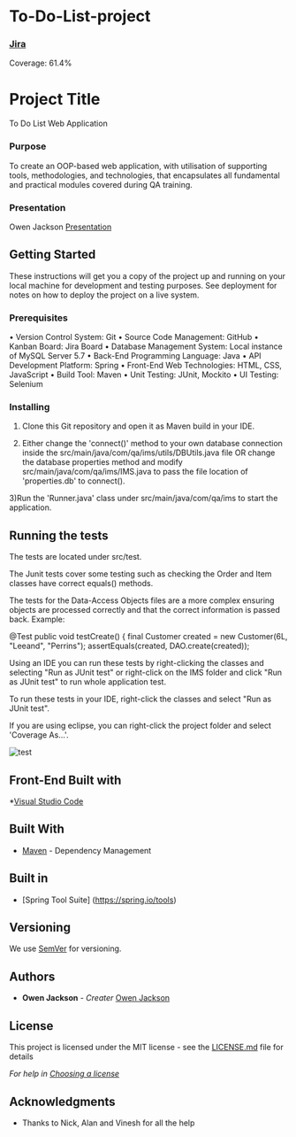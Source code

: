 # To-Do-List-project

###  [Jira](https://ojackson.atlassian.net/secure/RapidBoard.jspa?projectKey=SP&rapidView=3&atlOrigin=eyJpIjoiYjVmMDg3MDg4MGZhNDY4YmExY2FkZTllZjVmYzFiZTUiLCJwIjoiaiJ9)

Coverage: 61.4%
# Project Title

To Do List Web Application

### Purpose

To create an OOP-based web application, with utilisation of supporting tools, methodologies, and technologies, that encapsulates all fundamental and practical modules covered during QA training.

### Presentation

Owen Jackson [Presentation](----)

## Getting Started

These instructions will get you a copy of the project up and running on your local machine for development and testing purposes. See deployment for notes on how to deploy the project on a live system.

### Prerequisites

•	Version Control System: Git 
•	Source Code Management: GitHub 
•	Kanban Board: Jira Board 
•	Database Management System: Local instance of MySQL Server 5.7 
•	Back-End Programming Language: Java 
•	API Development Platform: Spring 
•	Front-End Web Technologies: HTML, CSS, JavaScript 
•	Build Tool: Maven 
•	Unit Testing: JUnit, Mockito 
•	UI Testing: Selenium

### Installing

1) Clone this Git repository and open it as Maven build in your IDE.

2) Either change the 'connect()' method to your own database connection inside the src/main/java/com/qa/ims/utils/DBUtils.java file OR change the database properties method and modify src/main/java/com/qa/ims/IMS.java to pass the file location of 'properties.db' to connect().

3)Run the 'Runner.java' class under src/main/java/com/qa/ims to start the application.

## Running the tests

The tests are located under src/test.

The Junit tests cover some testing such as checking the Order and Item classes have correct equals() methods.
  
The tests for the Data-Access Objects files are a more complex ensuring objects are 
processed correctly and that the correct information is passed back. Example:

@Test
	public void testCreate() {
		final Customer created = new Customer(6L, "Leeand", "Perrins");
		assertEquals(created, DAO.create(created));  
  
Using an IDE you can run these tests by right-clicking the classes and selecting "Run as JUnit test" or right-click
on the IMS folder and click "Run as JUnit test" to run whole application test.

To run these tests in your IDE, right-click the classes and select "Run as JUnit test".  
  
If you are using eclipse, you can right-click the project folder and select 'Coverage As...'.

![test](C:\Users\oejac\Pictures\Screenshots/tests.png)

## Front-End Built with

*[Visual Studio Code](https://code.visualstudio.com/)

## Built With

* [Maven](https://maven.apache.org/) - Dependency Management

## Built in 

* [Spring Tool Suite] (https://spring.io/tools)

## Versioning

We use [SemVer](http://semver.org/) for versioning.

## Authors

* **Owen Jackson** - *Creater* 
[Owen Jackson](https://github.com/OJackson1)


## License

This project is licensed under the MIT license - see the [LICENSE.md](LICENSE.md) file for details 

*For help in [Choosing a license](https://choosealicense.com/)*

## Acknowledgments

* Thanks to Nick, Alan and Vinesh for all the help

